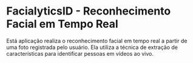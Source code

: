 # FacialyticsID - Reconhecimento Facial em Tempo Real

Está aplicação realiza o reconhecimento facial em tempo real a partir de uma foto registrada pelo usuário. Ela utiliza a técnica de extração de características para identificar pessoas em vídeos ao vivo.
